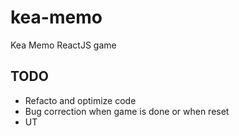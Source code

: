 # kea-memo
Kea Memo ReactJS game

## TODO
* Refacto and optimize code
* Bug correction when game is done or when reset
* UT